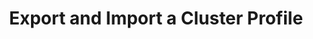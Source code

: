 ---
sidebar_label: "Export and Import a Cluster Profile"
title: "Export and Import a Cluster Profile"
description: "Understanding the Cluster Profiles Concept and how they make Spectro Cloud powerful"
hide_table_of_contents: false
sidebar_position: 60
tags: ["profiles", "cluster profiles"]
---